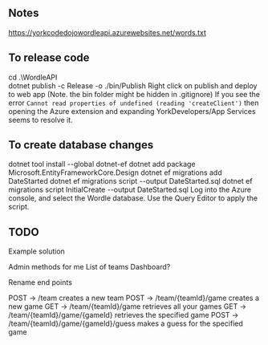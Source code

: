 ## Notes
https://yorkcodedojowordleapi.azurewebsites.net/words.txt


## To release code
cd .\WordleAPI\
dotnet publish -c Release -o ./bin/Publish
Right click on publish and deploy to web app  (Note. the bin folder might be hidden in .gitignore)
If you see the error `Cannot read properties of undefined (reading 'createClient')` then opening the Azure extension and expanding YorkDevelopers/App Services seems to resolve it.

## To create database changes
dotnet tool install --global dotnet-ef 
dotnet add package Microsoft.EntityFrameworkCore.Design
dotnet ef migrations add DateStarted
dotnet ef migrations script --output DateStarted.sql
dotnet ef migrations script InitialCreate  --output DateStarted.sql 
Log into the Azure console,  and select the Wordle database.
Use the Query Editor to apply the script.



## TODO
Example solution

Admin methods for me
  List of teams
  Dashboard?

Rename end points

POST -> /team creates a new team
POST -> /team/{teamId}/game creates a new game
GET ->  /team/{teamId}/game retrieves all your games
GET ->  /team/{teamId}/game/{gameId} retrieves the specified game
POST ->  /team/{teamId}/game/{gameId}/guess makes a guess for the specified game